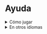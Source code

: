 # Ayuda
<details>
  <summary>Cómo jugar</summary>
  
</details>

<details>
  <summary>En otros idiomas</summary>
  
  [Inglés](https://github.com/NepalJohn21/IdleT-Clicker/blob/main/support/docs/README.md)
</details>
